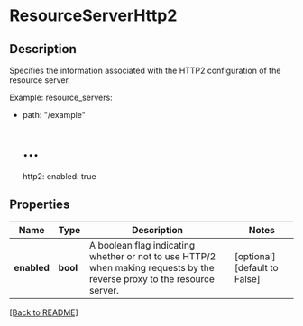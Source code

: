 # ResourceServerHttp2

## Description

Specifies the information associated with the HTTP2 configuration of the resource server.

Example:
resource_servers:
  - path: "/example"
    # ...
    http2:
      enabled: true


## Properties

Name | Type | Description | Notes
------------ | ------------- | ------------- | -------------
**enabled** | **bool** | A boolean flag indicating whether or not to use HTTP/2 when making requests by the reverse proxy to the resource server.  | [optional] [default to False]

[[Back to README]](../README.md)



